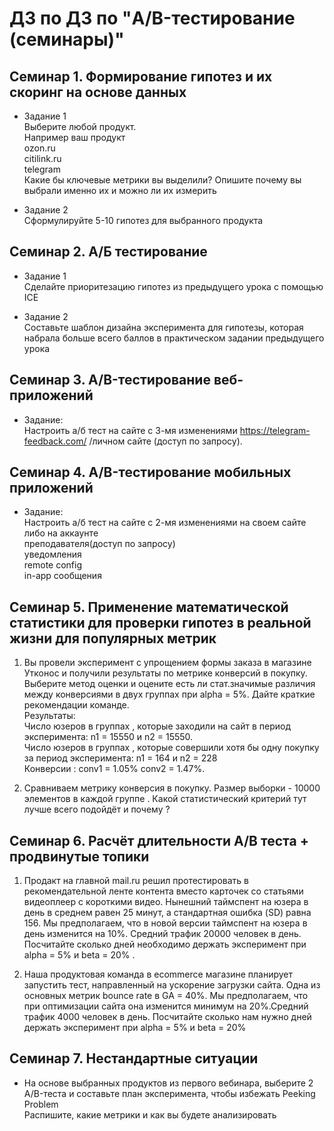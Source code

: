 # ДЗ по ДЗ по "A/B-тестирование (семинары)"

## Семинар 1. Формирование гипотез и их скоринг на основе данных 
* Задание 1   
Выберите любой продукт.  
Например ваш продукт  
ozon.ru  
citilink.ru  
telegram  
Какие бы ключевые метрики вы выделили? Опишите почему вы выбрали именно их и можно ли их измерить  

* Задание 2     
Сформулируйте 5-10 гипотез для выбранного продукта


## Семинар 2. А/Б тестирование
* Задание 1  
Сделайте приоритезацию гипотез из предыдущего урока с помощью ICE

* Задание 2  
Составьте шаблон дизайна эксперимента для гипотезы, которая набрала больше всего баллов в практическом задании предыдущего урока


## Семинар 3. A/B-тестирование веб-приложений
* Задание:   
Настроить а/б тест на сайте с 3-мя изменениями https://telegram-feedback.com/ /личном сайте (доступ по запросу).

## Семинар 4. A/B-тестирование мобильных приложений
* Задание:  
Настроить а/б тест на сайте с 2-мя изменениями на своем сайте либо на аккаунте   
преподавателя(доступ по запросу)  
уведомления  
remote config  
in-app сообщения  

## Семинар 5. Применение математической статистики для проверки гипотез в реальной жизни для популярных метрик
1) Вы провели эксперимент c упрощением формы заказа в магазине Утконос и получили результаты по метрике конверсий в покупку. Выберите метод оценки и оцените есть ли стат.значимые различия между конверсиями в двух группах при alpha = 5%. Дайте краткие рекомендации команде.  
Результаты:   
Число юзеров в группах , которые заходили на сайт в период эксперимента: n1 = 15550 и n2 = 15550.  
Число юзеров в группах , которые совершили хотя бы одну покупку за период эксперимента: n1 = 164 и n2 = 228   
Конверсии : conv1 = 1.05% conv2 = 1.47%.  

2) Сравниваем метрику конверсия в покупку. Размер выборки - 10000 элементов в каждой группе . Какой статистический критерий тут лучше всего подойдёт и почему ?

## Семинар 6. Расчёт длительности А/B теста + продвинутые топики
1) Продакт на главной mail.ru решил протестировать в рекомендательной ленте контента вместо карточек со статьями видеоплеер с короткими видео. Нынешний таймспент на юзера в день в среднем равен 25 минут, а стандартная ошибка (SD) равна 156. Мы предполагаем, что в новой версии таймспент на юзера в день изменится на 10%. Средний трафик 20000 человек в день. Посчитайте сколько дней необходимо держать эксперимент при alpha = 5% и beta = 20% .

2) Наша продуктовая команда в ecommerce магазине планирует запустить тест, направленный на ускорение загрузки сайта. Одна из основных метрик bounce rate в GA = 40%. Мы предполагаем, что при оптимизации сайта она изменится минимум на 20%.Средний трафик 4000 человек в день. Посчитайте сколько нам нужно дней держать эксперимент при alpha = 5% и beta = 20%

## Семинар 7. Нестандартные ситуации
* На основе выбранных продуктов из первого вебинара, выберите 2 A/B-теста и составьте план эксперимента, чтобы избежать Peeking Problem  
Распишите, какие метрики и как вы будете анализировать